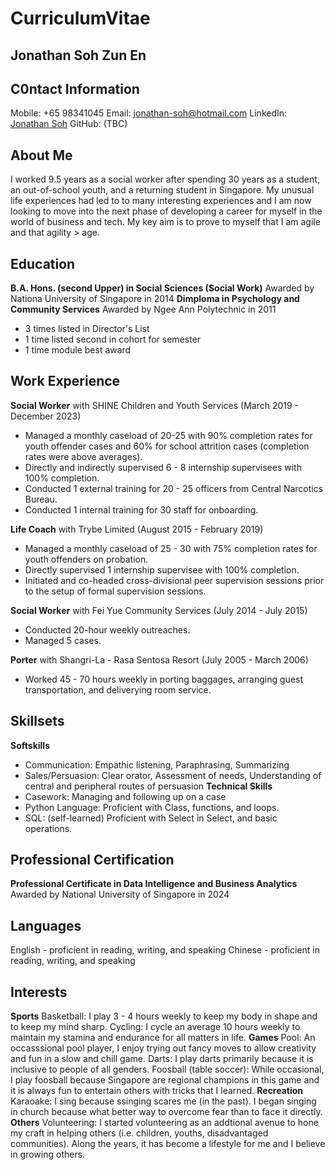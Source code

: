 # CurriculumVitae

## Jonathan Soh Zun En

## C0ntact Information
Mobile: +65 98341045
Email: jonathan-soh@hotmail.com
LinkedIn: [Jonathan Soh](https://www.linkedin.com/in/jonathan-soh-18527036/)
GitHub: (TBC)

## About Me
I worked 9.5 years as a social worker after spending 30 years as a student, an out-of-school youth, and a returning student in Singapore. My unusual life experiences had led to to many interesting experiences and I am now looking to move into the next phase of developing a career for myself in the world of business and tech. My key aim is to prove to myself that I am agile and that agility > age.

## Education
**B.A. Hons. (second Upper) in Social Sciences (Social Work)**
Awarded by Nationa University of Singapore in 2014
**Dimploma in Psychology and Community Services**
Awarded by Ngee Ann Polytechnic in 2011
- 3 times listed in Director's List
- 1 time listed second in cohort for semester
- 1 time module best award

## Work Experience
**Social Worker**
with SHINE Children and Youth Services (March 2019 - December 2023)
- Managed a monthly caseload of 20-25 with 90% completion rates for youth offender cases and 60% for school attrition cases (completion rates were above averages).
- Directly and indirectly supervised 6 - 8 internship supervisees with 100% completion.
- Conducted 1 external training for 20 - 25 officers from Central Narcotics Bureau.
- Conducted 1 internal training for 30 staff for onboarding.

**Life Coach**
with Trybe Limited (August 2015 - February 2019)
- Managed a monthly caseload of 25 - 30 with 75% completion rates for youth offenders on probation.
- Directly supervised 1 internship supervisee with 100% completion.
- Initiated and co-headed cross-divisional peer supervision sessions prior to the setup of formal supervision sessions.

**Social Worker**
with Fei Yue Community Services (July 2014 - July 2015)
- Conducted 20-hour weekly outreaches.
- Managed 5 cases.

**Porter**
with Shangri-La - Rasa Sentosa Resort (July 2005 - March 2006)
- Worked 45 - 70 hours weekly in porting baggages, arranging guest transportation, and deliverying room service.

## Skillsets
**Softskills**
- Communication: Empathic listening, Paraphrasing, Summarizing
- Sales/Persuasion: Clear orator, Assessment of needs, Understanding of central and peripheral routes of persuasion
**Technical Skills**
- Casework: Managing and following up on a case
- Python Language: Proficient with Class, functions, and loops.
- SQL: (self-learned) Proficient with Select in Select, and basic operations.

## Professional Certification
**Professional Certificate in Data Intelligence and Business Analytics**
Awarded by National University of Singapore in 2024

## Languages
English - proficient in reading, writing, and speaking
Chinese - proficient in reading, writing, and speaking

## Interests
**Sports**
Basketball: I play 3 - 4 hours weekly to keep my body in shape and to keep my mind sharp.
Cycling: I cycle an average 10 hours weekly to maintain my stamina and endurance for all matters in life.
**Games**
Pool: An occasssional pool player, I enjoy trying out fancy moves to allow creativity and fun in a slow and chill game.
Darts: I play darts primarily because it is inclusive to people of all genders.
Foosball (table soccer): While occasional, I play foosball because Singapore are regional champions in this game and it is always fun to entertain others with tricks that I learned.
**Recreation**
Karaoake: I sing because ssinging scares me (in the past). I began singing in church because what better way to overcome fear than to face it directly.
**Others**
Volunteering: I started volunteering as an addtional avenue to hone my craft in helping others (i.e. children, youths, disadvantaged communities). Along the years, it has become a lifestyle for me and I believe in growing others.
